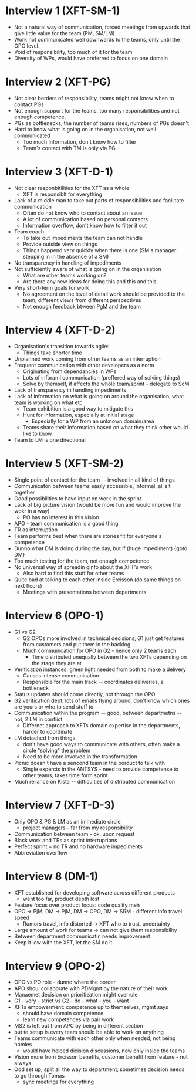 # Interview 1 (XFT-SM-1)

- Not a natural way of communication, forced meetings from upwards that give little value for the team (PM, SM/LM)
- Work not communicated well downwards to the teams, only until the OPO level.
- Void of responsibility, too much of it for the team
- Diversity of WPs, would have preferred to focus on one domain

# Interview 2 (XFT-PG)

- Not clear borders of responsibility, teams might not know when to contact PGs
- Not enough support for the teams, too many responsibilities and not enough competence.
- PGs as bottlenecks, the number of teams rises, numbers of PGs doesn't
- Hard to know what is going on in the organisation, not well communicated
  - Too much information, don't know how to filter
  - Team's contact with TM is only via PG


# Interview 3 (XFT-D-1)
 
- Not clear responbitilities for the XFT as a whole
  - XFT is responsiblt for everything
- Lack of a middle man to take out parts of responsibilities and facilitate communication
  - Often do not know who to contact about an issue
  - A lot of communication based on personal contacts
  - Information overflow, don't know how to filter it out
- Team coach
  - To take out impediments the team can not handle
  - Provide outside view on things
  - Things happend very quickly when there is one (SM's manager stepping in in the absence of a SM)
- No transparency in handling of impediments
- Not sufficiently aware of what is going on in the organisation
  - What are other teams working on?
  - Are there any new ideas for doing this and this and this
- Very short-term goals for work
  - No agreement on the level of detail work should be provided to the team, different views from different perspectives
  - Not enough feedback btween PgM and the team
 

# Interview 4 (XFT-D-2)

- Organisation's transition towards agile:
  - Things take shorter time
- Unplanned work coming from other teams as an interruption
- Frequent communication with other developers as a norm
  - Originating from dependancies in WPs
  - Lots of inforaml communication (preffered way of solving things)
  - Solve by themself, if affects the whole team/sprint - delegate to ScM
- Lack of transparency in handling impediments
- Lack of information on what is going on around the organisation, what team is working on what etc
  - Team exhibition is a good way to mitigate this
  - Hunt for information, especially at initial stage
    - Especially for a WP from an unknown domain/area
  - Teams share their information based on what they think other would like to know
- Team to LM is one directional

# Interview 5 (XFT-SM-2)

- Single point of contact for the team -- involved in all kind of things
- Communicaton between teams easily accessible, informal, all sit together
- Good possibilities to have input on work in the sprint
- Lack of big picture vision (would be more fun and would improve the wokr in a way)
  - PO has no interest in this vision
- APO - team communication is a good thing
- TR as interruption
- Team performs best when there are stories fit for everyone's competence
- Dunno what DM is doing during the day, but if (huge impediment) {goto DM}
- Too much testing for the team, not enough competence
- No universal way of spreadin ginfo about the XFT's work
  - Also hard to find this stuff for other teams
- Quite bad at talking to each other inside Ercisson (do same things on next floors)
  - Meetings with presentations between departments


# Interview 6 (OPO-1)

- G1 vs G2
  - G2 OPOs more involved in technical decisions, G1 just get features from customers and put them in the backlog
  - Much communication for OPO in G2 - hence only 2 teams each
    - Time distributed unequally between the two XFTs depending on the stage they are at
- Verification instances: green light needed from both to make a delivery
  - Causes intense communication
  - Responsible for the main track -- coordinates deliveries, a bottleneck
- Status updates should come directly, not through the OPO
- G2 verification dept: lots of emails flying around, don't know which ones are yours or who to send stuff to
- Communication within the program -- good, between departmetns -- not, 2 LM in conflict
  - Differnet approach to XFTs domain expertise in the departments, harder to coordinate
- LM detached from things
  - don't have good ways to communicate with others, often make a circle "solving" the problem
  - Need to be more involved in the transformation
- Picnic doesn't have a sencond team in the porduct to talk with
  - Single expercts in the ANTSYS - need to provide competense to other teams, takes time form sprint
- Much reliance on Kista -- difficulties of distributed communication

# Interview 7 (XFT-D-3)
- Only OPO & PG & LM as an immediate circle
  - project managers - far from my responsibility
- Communication between team - ok, upon request
- Black work and TRs as sprint interruprions
- Perfect sprint = no TR and no hardware impediments
- Abbreviation overflow

# Interview 8 (DM-1)
- XFT established for developing software across different products
  - went too far, product depth lost
- Feature focus over product focus: code quality meh
- OPO -> PjM, DM -> PjM, DM -> OPO, DM -> SRM - different info travel speed
  - Rumors travel, info distorted -> XFT who to trust, uncertainty
- Large amount of work for teams -> can not give them responsibility
- Between department communicatin needs improvement
- Keep it low with the XFT, let the SM do it

# Interview 9 (OPO-2)
- OPO vs PO role - dunno where the border
- APO shoul collaborate with PDMgmt by the nature of their work
- Manaemet decision on prioritization might overrule
- G1 - very - strict vs G2 - do - what - you - want
- XFTs empowerment: competence up to themselves, mgmt says
  - should have domain competence
  - learn new competences via pair work
- MS2 is left out from APC by being in different section
 - but te setup is every team should be able to work on anything
- Teams communicate with each other only when needed, not being homies
  - would have helped dicision discussions, now only inside the teams
- Vision more from Ercisson benefits, customer benefit from feature - not always
- Odd set up, split all the way to department, sometimes decision needs to go through Tomas
  - sync meetings for everything
